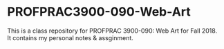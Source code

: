 # PROFPRAC3900-090-Web-Art
This is a class repository for PROFPRAC 3900-090: Web Art for Fall 2018.
<br />It contains my personal notes & assginment.

